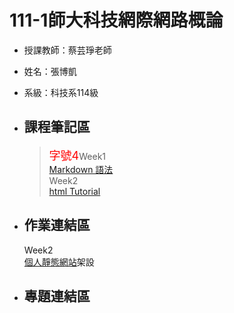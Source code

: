 # 111-1師大科技網際網路概論  
* 授課教師：蔡芸琤老師  
* 姓名：張博凱  
* 系級：科技系114級  

* ## 課程筆記區  
    ><font color=red size=4>字號4</font>Week1\
    [Markdown 語法](https://markdown.tw/)\
    Week2\
    [html Tutorial](https://www.w3schools.com/html/default.asp)
* ## 作業連結區
    Week2  
    [個人靜態網站](https://allen20021005.github.io/Web/mypage/)架設
* ## 專題連結區
